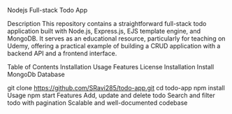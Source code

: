 Nodejs Full-stack Todo App


Description
This repository contains a straightforward full-stack todo application built with Node.js, Express.js, EJS template engine, and MongoDB. It serves as an educational resource, particularly for teaching on Udemy, offering a practical example of building a CRUD application with a backend API and a frontend interface.

Table of Contents
Installation
Usage
Features
License
Installation
Install MongoDb Database

git clone https://github.com/SRavi285/todo-app.git
cd todo-app
npm install
Usage
npm start
Features
Add, update and delete todo
Search and filter todo with pagination
Scalable and well-documented codebase
